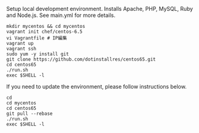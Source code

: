 Setup local development environment.  Installs Apache, PHP, MySQL, Ruby and Node.js.  See main.yml for more details.

```
mkdir mycentos && cd mycentos
vagrant init chef/centos-6.5
vi Vagrantfile # IP編集
vagrant up
vagrant ssh
sudo yum -y install git
git clone https://github.com/dotinstallres/centos65.git
cd centos65
./run.sh
exec $SHELL -l
```

If you need to update the environment, please follow instructions below.

```
cd
cd mycentos
cd centos65
git pull --rebase
./run.sh
exec $SHELL -l
```


